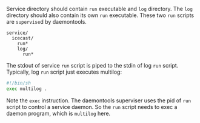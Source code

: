 Service directory should contain `run` executable and `log` directory. The `log`
directory should also contain its own `run` executable. These two `run` scripts
are `supervise`d by daemontools.

    service/
      icecast/
        run*
        log/
          run*

The stdout of service `run` script is piped to the stdin of log `run` script.
Typically, log `run` script just executes multilog:

```sh
#!/bin/sh
exec multilog .
```

Note the `exec` instruction. The daemontools superviser uses the pid of `run`
script to control a service daemon. So the `run` script needs to exec a daemon
program, which is `multilog` here.
